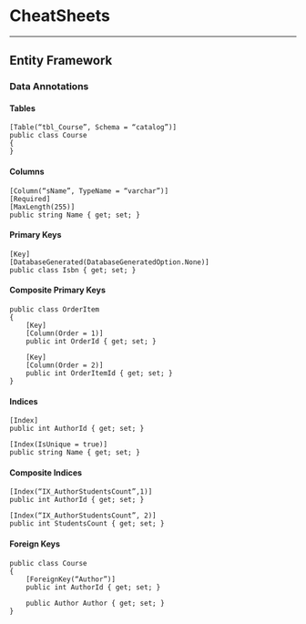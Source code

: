 # CheatSheets

___

## Entity Framework

### Data Annotations

#### Tables

    [Table(“tbl_Course”, Schema = “catalog”)]
    public class Course
    {
    }

#### Columns

    [Column(“sName”, TypeName = “varchar”)]
    [Required]
    [MaxLength(255)]
    public string Name { get; set; }

#### Primary Keys

    [Key]
    [DatabaseGenerated(DatabaseGeneratedOption.None)]
    public class Isbn { get; set; }

#### Composite Primary Keys

    public class OrderItem
    {
        [Key]
        [Column(Order = 1)]
        public int OrderId { get; set; }
        
        [Key]
        [Column(Order = 2)]
        public int OrderItemId { get; set; }
    }

#### Indices

    [Index]
    public int AuthorId { get; set; }

    [Index(IsUnique = true)]
    public string Name { get; set; }
    
#### Composite Indices

    [Index(“IX_AuthorStudentsCount”,1)]
    public int AuthorId { get; set; }
    
    [Index(“IX_AuthorStudentsCount”, 2)]
    public int StudentsCount { get; set; }

#### Foreign Keys

    public class Course
    {
        [ForeignKey(“Author”)]
        public int AuthorId { get; set; }
        
        public Author Author { get; set; }
    }
